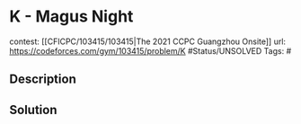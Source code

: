 # K - Magus Night

contest: [[CFICPC/103415/103415|The 2021 CCPC Guangzhou Onsite]]
url: https://codeforces.com/gym/103415/problem/K
#Status/UNSOLVED
Tags: #

## Description

## Solution

